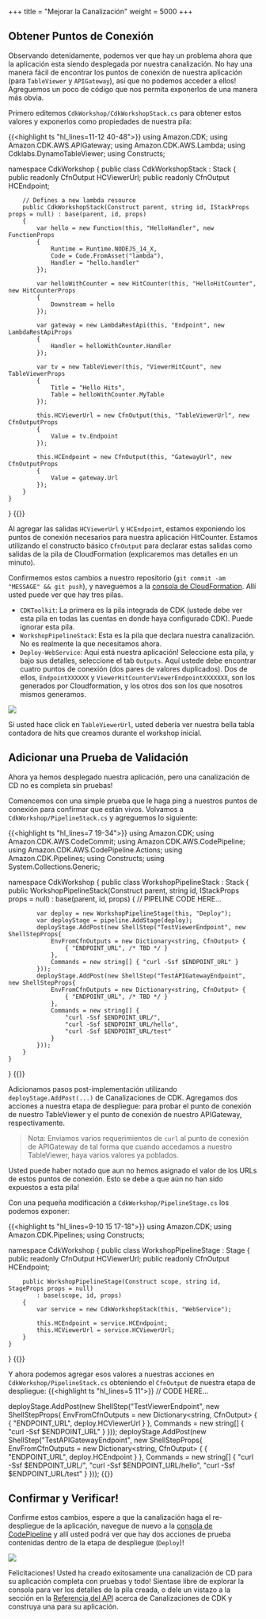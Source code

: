 +++
title = "Mejorar la Canalización"
weight = 5000
+++

## Obtener Puntos de Conexión
Observando detenidamente, podemos ver que hay un problema ahora que la aplicación esta siendo desplegada por nuestra canalización. No hay una manera fácil de encontrar los puntos de conexión de nuestra aplicación (para `TableViewer` y `APIGateway`), así que no podemos acceder a ellos! Agreguemos un poco de código que nos permita exponerlos de una manera más obvia.

Primero editemos `CdkWorkshop/CdkWorkshopStack.cs` para obtener estos valores y exponerlos como propiedades de nuestra pila:

{{<highlight ts "hl_lines=11-12 40-48">}}
using Amazon.CDK;
using Amazon.CDK.AWS.APIGateway;
using Amazon.CDK.AWS.Lambda;
using Cdklabs.DynamoTableViewer;
using Constructs;

namespace CdkWorkshop
{
    public class CdkWorkshopStack : Stack
    {
        public readonly CfnOutput HCViewerUrl;
        public readonly CfnOutput HCEndpoint;

        // Defines a new lambda resource
        public CdkWorkshopStack(Construct parent, string id, IStackProps props = null) : base(parent, id, props)
        {
            var hello = new Function(this, "HelloHandler", new FunctionProps
            {
                Runtime = Runtime.NODEJS_14_X,
                Code = Code.FromAsset("lambda"),
                Handler = "hello.handler"
            });

            var helloWithCounter = new HitCounter(this, "HelloHitCounter", new HitCounterProps
            {
                Downstream = hello
            });

            var gateway = new LambdaRestApi(this, "Endpoint", new LambdaRestApiProps
            {
                Handler = helloWithCounter.Handler
            });

            var tv = new TableViewer(this, "ViewerHitCount", new TableViewerProps
            {
                Title = "Hello Hits",
                Table = helloWithCounter.MyTable
            });

            this.HCViewerUrl = new CfnOutput(this, "TableViewerUrl", new CfnOutputProps
            {
                Value = tv.Endpoint
            });

            this.HCEndpoint = new CfnOutput(this, "GatewayUrl", new CfnOutputProps
            {
                Value = gateway.Url
            });
        }
    }
}
{{</highlight>}}

Al agregar las salidas `HCViewerUrl` y `HCEndpoint`, estamos exponiendo los puntos de conexión necesarios para nuestra aplicación HitCounter. Estamos utilizando el constructo básico `CfnOutput` para declarar estas salidas como salidas de la pila de CloudFormation (explicaremos mas detalles en un minuto).

Confirmemos estos cambios a nuestro repositorio (`git commit -am "MESSAGE" && git push`), y naveguemos a la [consola de CloudFormation](https://console.aws.amazon.com/cloudformation). Allí usted puede ver que hay tres pilas.

* `CDKToolkit`: La primera es la pila integrada de CDK (ustede debe ver esta pila en todas las cuentas en donde haya configurado CDK). Puede ignorar esta pila.
* `WorkshopPipelineStack`: Esta es la pila que declara nuestra canalización. No es realmente la que necesitamos ahora.
* `Deploy-WebService`: Aquí está nuestra aplicación! Seleccione esta pila, y bajo sus detalles, seleccione el tab `Outputs`. Aquí ustede debe encontrar cuatro puntos de conexión (dos pares de valores duplicados).  Dos de ellos, `EndpointXXXXXX` y `ViewerHitCounterViewerEndpointXXXXXXX`, son los generados por Cloudformation, y los otros dos son los que nosotros mismos generamos.

![](./stack-outputs.png)

Si usted hace click en `TableViewerUrl`, usted debería ver nuestra bella tabla contadora de hits que creamos durante el workshop inicial.

## Adicionar una Prueba de Validación
Ahora ya hemos desplegado nuestra aplicación, pero una canalización de CD no es completa sin pruebas!

Comencemos con una simple prueba que le haga ping a nuestros puntos de conexión para confirmar que están vivos.
Volvamos a `CdkWorkshop/PipelineStack.cs` y agreguemos lo siguiente:

{{<highlight ts "hl_lines=7 19-34">}}
using Amazon.CDK;
using Amazon.CDK.AWS.CodeCommit;
using Amazon.CDK.AWS.CodePipeline;
using Amazon.CDK.AWS.CodePipeline.Actions;
using Amazon.CDK.Pipelines;
using Constructs;
using System.Collections.Generic;

namespace CdkWorkshop
{
    public class WorkshopPipelineStack : Stack
    {
        public WorkshopPipelineStack(Construct parent, string id, IStackProps props = null) : base(parent, id, props)
        {
            // PIPELINE CODE HERE...

            var deploy = new WorkshopPipelineStage(this, "Deploy");
            var deployStage = pipeline.AddStage(deploy);
            deployStage.AddPost(new ShellStep("TestViewerEndpoint", new ShellStepProps{
                EnvFromCfnOutputs = new Dictionary<string, CfnOutput> {
                    { "ENDPOINT_URL", /* TBD */ }
                },
                Commands = new string[] { "curl -Ssf $ENDPOINT_URL" }
            }));
            deployStage.AddPost(new ShellStep("TestAPIGatewayEndpoint", new ShellStepProps{
                EnvFromCfnOutputs = new Dictionary<string, CfnOutput> {
                    { "ENDPOINT_URL", /* TBD */ }
                },
                Commands = new string[] {
                    "curl -Ssf $ENDPOINT_URL/",
                    "curl -Ssf $ENDPOINT_URL/hello",
                    "curl -Ssf $ENDPOINT_URL/test"
                }
            }));
        }
    }
}
{{</highlight>}}

Adicionamos pasos post-implementación utilizando `deployStage.AddPost(...)` de Canalizaciones de CDK. Agregamos dos acciones a nuestra etapa de despliegue: para probar el punto de conexión de nuestro TableViewer y el punto de conexión de nuestro APIGateway, respectivamente.

> Nota: Enviamos varios requerimientos de `curl` al punto de conexión de APIGateway de tal forma que cuando accedamos a nuestro TableViewer, haya varios valores ya poblados.

Usted puede haber notado que aun no hemos asignado el valor de los URLs de estos puntos de conexión. Esto se debe a que aún no han sido expuestos a esta pila!

Con una pequeña modificación a `CdkWorkshop/PipelineStage.cs` los podemos exponer:

{{<highlight ts "hl_lines=9-10 15 17-18">}}
using Amazon.CDK;
using Amazon.CDK.Pipelines;
using Constructs;

namespace CdkWorkshop
{
    public class WorkshopPipelineStage : Stage
    {
        public readonly CfnOutput HCViewerUrl;
        public readonly CfnOutput HCEndpoint;

        public WorkshopPipelineStage(Construct scope, string id, StageProps props = null)
            : base(scope, id, props)
        {
            var service = new CdkWorkshopStack(this, "WebService");

            this.HCEndpoint = service.HCEndpoint;
            this.HCViewerUrl = service.HCViewerUrl;
        }
    }
}
{{</highlight>}}

Y ahora podemos agregar esos valores a nuestras acciones en `CdkWorkshop/PipelineStack.cs` obteniendo el `CfnOutput` de nuestra etapa de despliegue:
{{<highlight ts "hl_lines=5 11">}}
// CODE HERE...

deployStage.AddPost(new ShellStep("TestViewerEndpoint", new ShellStepProps{
    EnvFromCfnOutputs = new Dictionary<string, CfnOutput> {
        { "ENDPOINT_URL", deploy.HCViewerUrl }
    },
    Commands = new string[] { "curl -Ssf $ENDPOINT_URL" }
}));
deployStage.AddPost(new ShellStep("TestAPIGatewayEndpoint", new ShellStepProps{
    EnvFromCfnOutputs = new Dictionary<string, CfnOutput> {
        { "ENDPOINT_URL", deploy.HCEndpoint }
    },
    Commands = new string[] {
        "curl -Ssf $ENDPOINT_URL/",
        "curl -Ssf $ENDPOINT_URL/hello",
        "curl -Ssf $ENDPOINT_URL/test"
    }
}));
{{</highlight>}}

## Confirmar y Verificar!
Confirme estos cambios, espere a que la canalización haga el re-despliegue de la aplicación, navegue de nuevo a la [consola de CodePipeline](https://console.aws.amazon.com/codesuite/codepipeline/pipelines) y allí usted podrá ver que hay dos acciones de prueba contenidas dentro de la etapa de despliegue (`Deploy`)!

![](./pipeline-tests.png)

Felicitaciones! Usted ha creado exitosamente una canalización de CD para su aplicación completa con pruebas y todo! Sientase libre de explorar la consola para ver los detalles de la pila creada, o dele un vistazo a la sección en la [Referencia del API](https://docs.aws.amazon.com/cdk/api/latest/docs/aws-construct-library.html) acerca de Canalizaciones de CDK y construya una para su aplicación.
